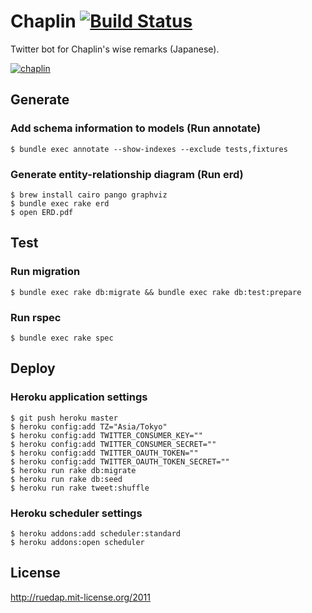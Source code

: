 # Chaplin [![Build Status](https://travis-ci.org/ruedap/chaplin.png?branch=master)](https://travis-ci.org/ruedap/chaplin)

Twitter bot for Chaplin's wise remarks (Japanese).

[![chaplin](https://dl.dropboxusercontent.com/u/281168/images/github-chaplin-readme.jpg)](http://drnorth.wordpress.com/2011/04/16/picture-of-the-week-73-charlie-chaplin-colour-portraits-by-charles-c-zoller/)

## Generate

### Add schema information to models (Run annotate)
    $ bundle exec annotate --show-indexes --exclude tests,fixtures

### Generate entity-relationship diagram (Run erd)
    $ brew install cairo pango graphviz
    $ bundle exec rake erd
    $ open ERD.pdf


## Test

### Run migration
    $ bundle exec rake db:migrate && bundle exec rake db:test:prepare

### Run rspec
    $ bundle exec rake spec


## Deploy

### Heroku application settings
    $ git push heroku master
    $ heroku config:add TZ="Asia/Tokyo"
    $ heroku config:add TWITTER_CONSUMER_KEY=""
    $ heroku config:add TWITTER_CONSUMER_SECRET=""
    $ heroku config:add TWITTER_OAUTH_TOKEN=""
    $ heroku config:add TWITTER_OAUTH_TOKEN_SECRET=""
    $ heroku run rake db:migrate
    $ heroku run rake db:seed
    $ heroku run rake tweet:shuffle

### Heroku scheduler settings
    $ heroku addons:add scheduler:standard
    $ heroku addons:open scheduler


## License
http://ruedap.mit-license.org/2011
